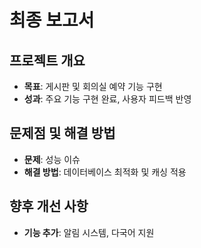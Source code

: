 # 최종 보고서

## 프로젝트 개요
- **목표**: 게시판 및 회의실 예약 기능 구현
- **성과**: 주요 기능 구현 완료, 사용자 피드백 반영

## 문제점 및 해결 방법
- **문제**: 성능 이슈
- **해결 방법**: 데이터베이스 최적화 및 캐싱 적용

## 향후 개선 사항
- **기능 추가**: 알림 시스템, 다국어 지원
